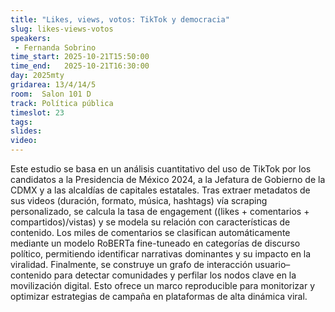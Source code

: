 ```yaml
---
title: "Likes, views, votos: TikTok y democracia"
slug: likes-views-votos
speakers:
 - Fernanda Sobrino
time_start: 2025-10-21T15:50:00
time_end:   2025-10-21T16:30:00
day: 2025mty
gridarea: 13/4/14/5
room:  Salon 101 D
track: Política pública
timeslot: 23
tags:
slides: 
video: 
---
```


Este estudio se basa en un análisis cuantitativo del uso de TikTok por los candidatos a la Presidencia de México 2024, a la Jefatura de Gobierno de la CDMX y a las alcaldías de capitales estatales. Tras extraer metadatos de sus videos (duración, formato, música, hashtags) vía scraping personalizado, se calcula la tasa de engagement ((likes + comentarios + compartidos)/vistas) y se modela su relación con características de contenido. Los miles de comentarios se clasifican automáticamente mediante un modelo RoBERTa fine-tuneado en categorías de discurso político, permitiendo identificar narrativas dominantes y su impacto en la viralidad. Finalmente, se construye un grafo de interacción usuario–contenido para detectar comunidades y perfilar los nodos clave en la movilización digital. Esto ofrece un marco reproducible para monitorizar y optimizar estrategias de campaña en plataformas de alta dinámica viral.

